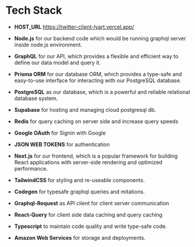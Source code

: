 # Tech Stack

- **HOST_URL** https://twitter-client-lyart.vercel.app/

- **Node.js** for our backend code which would be running graphql server inside node.js environment.
- **GraphQL** for our API, which provides a flexible and efficient way to define our data model and query it.
- **Prisma ORM** for our database ORM, which provides a type-safe and easy-to-use interface for interacting with our PostgreSQL database.
- **PostgreSQL** as our database, which is a powerful and reliable relational database system.
- ****************Supabase**************** for hosting and managing cloud postgresql db.
- ************Redis************ for query caching on server side and increase query speeds
- **************************Google OAuth************************** for Signin with Google
- ********JSON WEB TOKENS******** for authentication
- **Next.js** for our frontend, which is a popular framework for building React applications with server-side rendering and optimized performance.
- **********************************TailwindCSS********************************** for styling and re-useable components.
- ****************Codegen**************** for typesafe graphql queries and mitations.
- ********************************Graphql-Request********************************  as API client for client server communication
- ************************React-Query************************ for client side data caching and query caching
- **Typescript** to maintain code quality and write type-safe code.
- ********************************Amazon Web Services******************************** for storage and deployments.
